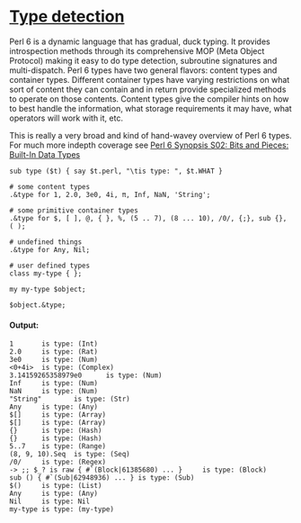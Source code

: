 [1]: http://rosettacode.org/wiki/Type_detection

# [Type detection][1]

Perl 6 is a dynamic language that has gradual, duck typing. It provides introspection methods through its comprehensive MOP (Meta Object Protocol) making it easy to do type detection, subroutine signatures and multi-dispatch. Perl 6 types have two general flavors: content types and container types. Different container types have varying restrictions on what sort of content they can contain and in return provide specialized methods to operate on those contents. Content types give the compiler hints on how to best handle the information, what storage requirements it may have, what operators will work with it, etc.



This is really a very broad and kind of hand-wavey overview of Perl 6 types. For much more indepth coverage see [Perl 6 Synopsis S02: Bits and Pieces: Built-In Data Types](http://design.perl6.org/S02.html#Built-In\_Data\_Types%7C)

```perl6
sub type ($t) { say $t.perl, "\tis type: ", $t.WHAT }
 
# some content types
.&type for 1, 2.0, 3e0, 4i, π, Inf, NaN, 'String';
 
# some primitive container types
.&type for $, [ ], @, { }, %, (5 .. 7), (8 ... 10), /0/, {;}, sub {}, ( );
 
# undefined things
.&type for Any, Nil;
 
# user defined types
class my-type { };
 
my my-type $object;
 
$object.&type;
```

#### Output:
```
1       is type: (Int)
2.0     is type: (Rat)
3e0     is type: (Num)
<0+4i>  is type: (Complex)
3.14159265358979e0      is type: (Num)
Inf     is type: (Num)
NaN     is type: (Num)
"String"        is type: (Str)
Any     is type: (Any)
$[]     is type: (Array)
$[]     is type: (Array)
{}      is type: (Hash)
{}      is type: (Hash)
5..7    is type: (Range)
(8, 9, 10).Seq  is type: (Seq)
/0/     is type: (Regex)
-> ;; $_? is raw { #`(Block|61385680) ... }     is type: (Block)
sub () { #`(Sub|62948936) ... } is type: (Sub)
$()     is type: (List)
Any     is type: (Any)
Nil     is type: Nil
my-type is type: (my-type)
```